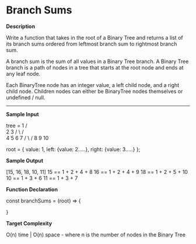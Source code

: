 # Branch Sums

**Description**

Write a function that takes in the root of a Binary Tree and returns a list of its branch
sums ordered from leftmost branch sum to rightmost branch sum.

A branch sum is the sum of all values in a Binary Tree branch. A Binary Tree
branch is a path of nodes in a tree that starts at the root node and ends at
any leaf node.

Each BinaryTree node has an integer value, a
left child node, and a right child node. Children
nodes can either be BinaryTree nodes themselves or
undefined / null.

<hr>

**Sample Input**

tree = 1
/ \
 2 3
/ \ / \
 4 5 6 7
/ \ /
8 9 10

root = {
value: 1,
left: {value: 2.....},
right: {value: 3.....}
};

**Sample Output**

[15, 16, 18, 10, 11]
15 == 1 + 2 + 4 + 8
16 == 1 + 2 + 4 + 9
18 == 1 + 2 + 5 + 10
10 == 1 + 3 + 6
11 == 1 + 3 + 7

**Function Declaration**

const branchSums = (root) => {

}

**Target Complexity**

O(n) time | O(n) space - where n is the number of nodes in the Binary Tree

